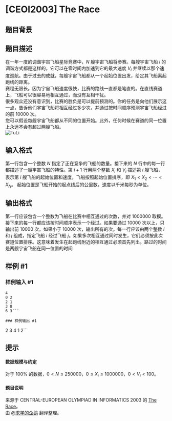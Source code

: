 # [CEOI2003] The Race

## 题目背景



## 题目描述

在一年一度的调谐宇宙飞船星际竞赛中，$N$ 艘宇宙飞船将参赛。每艘宇宙飞船 $i$ 的调谐方式都是这样的，它可以在零时间内加速到它的最大速度 $V_i$ 并继续以那个速度巡航。由于过去的成就，每艘宇宙飞船都从一个起始位置出发，给定其飞船离起跑线的距离。  
赛程无限长。因为宇宙飞船速度很快，比赛的路线一直都是笔直的。在直线赛道上，飞船可以很容易地相互通过，而没有互相干扰。  
很多观众还没有意识到，比赛的胜负是可以提前预测的。你的任务是向他们展示这一点，告诉他们宇宙飞船将相互经过多少次，并通过按时间顺序预测宇宙飞船经过的前 $10000$ 次。  
您可以假设每艘宇宙飞船都从不同的位置开始。此外，任何时候在赛道的同一位置上永远不会有超过两艘飞船。   
![TuLi](https://cdn.luogu.com.cn/upload/image_hosting/437urrvu.png)

## 输入格式

第一行包含一个整数 $N$ 指定了正在竞争的飞船的数量。接下来的 $N$ 行中的每一行都描述了一艘宇宙飞船的特性。第 $i+1$ 行用两个整数 $X_i$ 和 $V_i$ 描述第 $i$ 艘飞船，表示第 $i$ 艘飞船的起始位置和速度。飞船按照起始位置排序，即 $X_1 < X_2 < \cdots < X_N$。 起始位置是飞船开始的起点线后的公里数，速度以千米每秒为单位。

## 输出格式

第一行应该包含一个整数为飞船在比赛中相互通过的次数，并对 $1000000$ 取模。接下来的每一行都应该按时间顺序表示一个经过。如果要通过 $10000$ 次以上，只输出前 $10000$ 次。如果小于 $10000$ 次，输出所有的次。每一行应该由两个整数 $i$ 和 $j$ 组成，指定飞船 $i$ 经过飞船 $j$。如果多次相互通过同时发生，它们必须按此次赛道位置排序。这意味着发生在起跑线附近的相互通过必须首先列出。路过的时间是两艘宇宙飞船在同一位置的时间

## 样例 #1

### 样例输入 #1
```
4
0 2
2 1
3 8
6 3```

### 样例输出 #1

```
2
3 4
1 2```

## 提示

#### 数据规模与约定  
对于 $100 \%$ 的数据，$0 < N \leq 250 000$，$0 \leq X_i \leq 1 000 000$，$0 < V_i < 100$。
#### 题目说明  
来源于 CENTRAL-EUROPEAN OLYMPIAD IN INFORMATICS 2003 的 [The Race](https://www.ceoi2003.de/www/downloads/therace-en.pdf)。  
由 @[求学的企鹅](/user/271784) 翻译整理。
